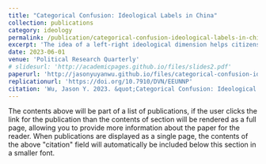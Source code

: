 ```yaml
---
title: "Categorical Confusion: Ideological Labels in China"
collection: publications
category: ideology
permalink: /publication/categorical-confusion-ideological-labels-in-china-2023
excerpt: 'The idea of a left-right ideological dimension helps citizens and parties organize their thinking about politics. While the left-right dimension is traditionally organized around questions of inequality and change in democracies, its meaning under authoritarian rule remains opaque. This paper uses three national surveys to investigate the policy, partisan, and symbolic content of the left-right dimension in China. The analysis of these surveys reveals that while many Chinese citizens are willing to locate themselves on the left-right scale, the labels of left and right do not carry a consistent programmatic meaning. I also show that the partisan and symbolic content of these ideological labels is limited. I argue that the absence of a shared ideological understanding prevents Chinese citizens from exercising political agency.'
date: 2023-06-01
venue: 'Political Research Quarterly'
# slidesurl: 'http://academicpages.github.io/files/slides2.pdf'
paperurl: 'http://jasonyuyanwu.github.io/files/categorical-confusion-ideological-labels-in-china.pdf'
replicationurl: 'https://doi.org/10.7910/DVN/EEUNNP'
citation: 'Wu, Jason Y. 2023. &quot;Categorical Confusion: Ideological Labels in China.&quot; <i>Political Research Quarterly</i>. 76 (2): 524-539.'
---
```


The contents above will be part of a list of publications, if the user clicks the link for the publication than the contents of section will be rendered as a full page, allowing you to provide more information about the paper for the reader. When publications are displayed as a single page, the contents of the above "citation" field will automatically be included below this section in a smaller font.
